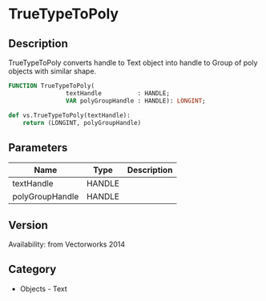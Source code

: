 # TrueTypeToPoly

## Description
TrueTypeToPoly converts handle to Text object into handle to Group of poly objects with similar shape.

```pascal
FUNCTION TrueTypeToPoly(
				textHandle          : HANDLE;
				VAR polyGroupHandle : HANDLE): LONGINT;
```

```python
def vs.TrueTypeToPoly(textHandle):
    return (LONGINT, polyGroupHandle)
```

## Parameters
|Name|Type|Description|
|---|---|---|
|textHandle|HANDLE|   |
|polyGroupHandle|HANDLE|   |

## Version
Availability: from Vectorworks 2014

## Category
* Objects - Text

